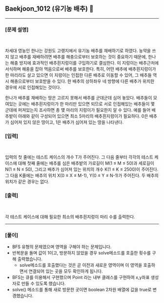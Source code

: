 ## Baekjoon_1012 (유기농 배추) 🚀
___


### **[문제 설명]**
<br>

차세대 영농인 한나는 강원도 고랭지에서 유기농 배추를 재배하기로 하였다. 농약을 쓰지 않고 배추를 재배하려면 배추를 해충으로부터 보호하는 것이 중요하기 때문에, 한나는 해충 방지에 효과적인 배추흰지렁이를 구입하기로 결심한다. 이 지렁이는 배추근처에 서식하며 해충을 잡아 먹음으로써 배추를 보호한다. 특히, 어떤 배추에 배추흰지렁이가 한 마리라도 살고 있으면 이 지렁이는 인접한 다른 배추로 이동할 수 있어, 그 배추들 역시 해충으로부터 보호받을 수 있다. 한 배추의 상하좌우 네 방향에 다른 배추가 위치한 경우에 서로 인접해있는 것이다.

한나가 배추를 재배하는 땅은 고르지 못해서 배추를 군데군데 심어 놓았다. 배추들이 모여있는 곳에는 배추흰지렁이가 한 마리만 있으면 되므로 서로 인접해있는 배추들이 몇 군데에 퍼져있는지 조사하면 총 몇 마리의 지렁이가 필요한지 알 수 있다. 예를 들어 배추밭이 아래와 같이 구성되어 있으면 최소 5마리의 배추흰지렁이가 필요하다. 0은 배추가 심어져 있지 않은 땅이고, 1은 배추가 심어져 있는 땅을 나타낸다.


### **[입력]**
<br>

입력의 첫 줄에는 테스트 케이스의 개수 T가 주어진다. 그 다음 줄부터 각각의 테스트 케이스에 대해 첫째 줄에는 배추를 심은 배추밭의 가로길이 M(1 ≤ M ≤ 50)과 세로길이 N(1 ≤ N ≤ 50), 그리고 배추가 심어져 있는 위치의 개수 K(1 ≤ K ≤ 2500)이 주어진다. 그 다음 K줄에는 배추의 위치 X(0 ≤ X ≤ M-1), Y(0 ≤ Y ≤ N-1)가 주어진다. 두 배추의 위치가 같은 경우는 없다.

### **[출력]**
<br>

각 테스트 케이스에 대해 필요한 최소의 배추흰지렁이 마리 수를 출력한다.

___


### **[풀이]**

- BFS 유형의 문제였으며 영역을 구해야 하는 문제입니다.
- 반복문을 돌며 값이 1이고, 방문하지 않았을 경우 solve메소드를 호출한 횟수를 구해 출력했습니다.
  - solve메소드를 호출했다는 것은 곧 이전과 새로운 영역이며 이 영역을 호출하면서 연결되어 있는 곳을 모두 확인하게 됩니다.
- BFS는 큐를 이용해서 구현했으며 Point 라는 내부 클래스를 구현하여 x,y좌표 생성자로 만들 수 있도록 했습니다.
- solve() 메소드를 통해 새로 방문한 곳이면 boolean 2차원 배열에 값을 true로 변경했습니다.
